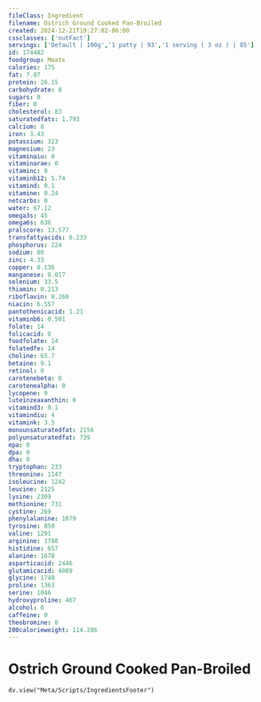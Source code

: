 ```yaml
---
fileClass: Ingredient
filename: Ostrich Ground Cooked Pan-Broiled
created: 2024-12-21T19:27:02-06:00
cssclasses: ['nutFact']
servings: ['Default | 100g','1 patty | 93','1 serving ( 3 oz ) | 85']
id: 174482
foodgroup: Meats
calories: 175
fat: 7.07
protein: 26.15
carbohydrate: 0
sugars: 0
fiber: 0
cholesterol: 83
saturatedfats: 1.793
calcium: 8
iron: 3.43
potassium: 323
magnesium: 23
vitaminaiu: 0
vitaminarae: 0
vitaminc: 0
vitaminb12: 5.74
vitamind: 0.1
vitamine: 0.24
netcarbs: 0
water: 67.12
omega3s: 45
omega6s: 636
pralscore: 13.577
transfattyacids: 0.233
phosphorus: 224
sodium: 80
zinc: 4.33
copper: 0.136
manganese: 0.017
selenium: 33.5
thiamin: 0.213
riboflavin: 0.268
niacin: 6.557
pantothenicacid: 1.21
vitaminb6: 0.501
folate: 14
folicacid: 0
foodfolate: 14
folatedfe: 14
choline: 65.7
betaine: 9.1
retinol: 0
carotenebeta: 0
carotenealpha: 0
lycopene: 0
luteinzeaxanthin: 0
vitamind3: 0.1
vitamindiu: 4
vitamink: 3.5
monounsaturatedfat: 2156
polyunsaturatedfat: 739
epa: 0
dpa: 0
dha: 0
tryptophan: 233
threonine: 1147
isoleucine: 1242
leucine: 2125
lysine: 2309
methionine: 731
cystine: 269
phenylalanine: 1079
tyrosine: 850
valine: 1291
arginine: 1788
histidine: 657
alanine: 1678
asparticacid: 2446
glutamicacid: 4009
glycine: 1748
proline: 1363
serine: 1046
hydroxyproline: 467
alcohol: 0
caffeine: 0
theobromine: 0
200calorieweight: 114.286
---
```


# Ostrich Ground Cooked Pan-Broiled

```dataviewjs
dv.view("Meta/Scripts/IngredientsFooter")
```